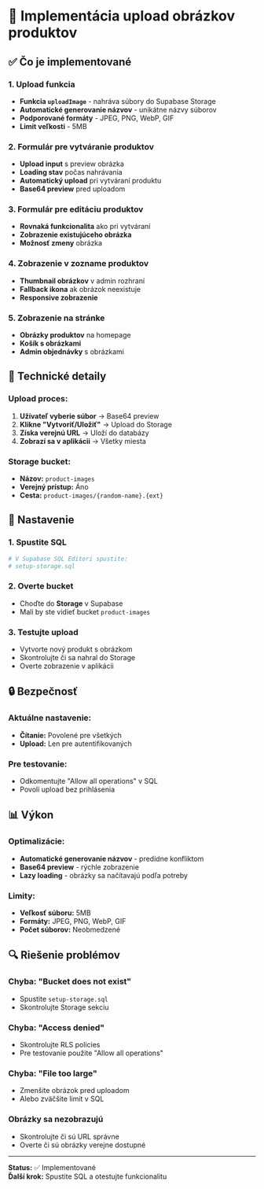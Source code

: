 # 📸 Implementácia upload obrázkov produktov

## ✅ Čo je implementované

### 1. **Upload funkcia**
- **Funkcia `uploadImage`** - nahráva súbory do Supabase Storage
- **Automatické generovanie názvov** - unikátne názvy súborov
- **Podporované formáty** - JPEG, PNG, WebP, GIF
- **Limit veľkosti** - 5MB

### 2. **Formulár pre vytváranie produktov**
- **Upload input** s preview obrázka
- **Loading stav** počas nahrávania
- **Automatický upload** pri vytváraní produktu
- **Base64 preview** pred uploadom

### 3. **Formulár pre editáciu produktov**
- **Rovnaká funkcionalita** ako pri vytváraní
- **Zobrazenie existujúceho obrázka**
- **Možnosť zmeny** obrázka

### 4. **Zobrazenie v zozname produktov**
- **Thumbnail obrázkov** v admin rozhraní
- **Fallback ikona** ak obrázok neexistuje
- **Responsive zobrazenie**

### 5. **Zobrazenie na stránke**
- **Obrázky produktov** na homepage
- **Košík s obrázkami**
- **Admin objednávky** s obrázkami

## 🔧 Technické detaily

### Upload proces:
1. **Užívateľ vyberie súbor** → Base64 preview
2. **Klikne "Vytvoriť/Uložiť"** → Upload do Storage
3. **Získa verejnú URL** → Uloží do databázy
4. **Zobrazí sa v aplikácii** → Všetky miesta

### Storage bucket:
- **Názov:** `product-images`
- **Verejný prístup:** Áno
- **Cesta:** `product-images/{random-name}.{ext}`

## 🚀 Nastavenie

### 1. Spustite SQL
```bash
# V Supabase SQL Editori spustite:
# setup-storage.sql
```

### 2. Overte bucket
- Choďte do **Storage** v Supabase
- Mali by ste vidieť bucket `product-images`

### 3. Testujte upload
- Vytvorte nový produkt s obrázkom
- Skontrolujte či sa nahral do Storage
- Overte zobrazenie v aplikácii

## 🔒 Bezpečnosť

### Aktuálne nastavenie:
- **Čítanie:** Povolené pre všetkých
- **Upload:** Len pre autentifikovaných

### Pre testovanie:
- Odkomentujte "Allow all operations" v SQL
- Povolí upload bez prihlásenia

## 📊 Výkon

### Optimalizácie:
- **Automatické generovanie názvov** - predídne konfliktom
- **Base64 preview** - rýchle zobrazenie
- **Lazy loading** - obrázky sa načítavajú podľa potreby

### Limity:
- **Veľkosť súboru:** 5MB
- **Formáty:** JPEG, PNG, WebP, GIF
- **Počet súborov:** Neobmedzené

## 🔍 Riešenie problémov

### Chyba: "Bucket does not exist"
- Spustite `setup-storage.sql`
- Skontrolujte Storage sekciu

### Chyba: "Access denied"
- Skontrolujte RLS policies
- Pre testovanie použite "Allow all operations"

### Chyba: "File too large"
- Zmenšite obrázok pred uploadom
- Alebo zväčšite limit v SQL

### Obrázky sa nezobrazujú
- Skontrolujte či sú URL správne
- Overte či sú obrázky verejne dostupné

---

**Status:** ✅ Implementované  
**Ďalší krok:** Spustite SQL a otestujte funkcionalitu 